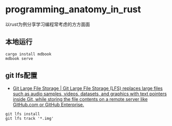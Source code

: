 # programming_anatomy_in_rust
以rust为例分享学习编程常考虑的方方面面

## 本地运行
```shell
cargo install mdbook
mdbook serve
```

## git lfs配置
- [Git Large File Storage | Git Large File Storage (LFS) replaces large files such as audio samples, videos, datasets, and graphics with text pointers inside Git, while storing the file contents on a remote server like GitHub.com or GitHub Enterprise.](https://git-lfs.github.com/)

```
git lfs install 
git lfs track '*.img'
```
